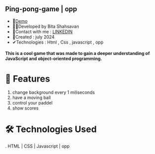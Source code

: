 ## Ping-pong-game | opp

- 📌<a href="https://bitashahsavan.github.io/ping_pong_game/" rel="nofollow">Demo</a>
- 🙋‍♀️Developed by Bita Shahsavan
- 📧Contact with me : <a href="https://www.linkedin.com/in/bita-shahsavan-830471299/" rel="nofollow">LINKEDIN</a>
- 📆Created : july 2024
- ✔Technologies : Html , Css , javascript , opp

#### This is a cool game that was made to gain a deeper understanding of JavaScript and object-oriented programming.

# 🌟 Features
1. change background every 1 miliseconds
2. have a moving ball
3. control your paddel
4. show scores

# 🛠️ Technologies Used
. HTML | CSS | Javascript | opp 
   
